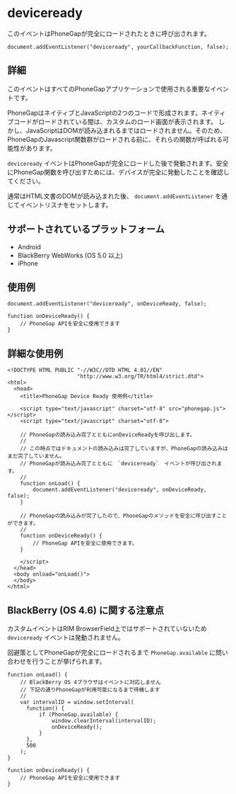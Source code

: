 deviceready
===========

このイベントはPhoneGapが完全にロードされたときに呼び出されます。


    document.addEventListener("deviceready", yourCallbackFunction, false);

詳細
-------

このイベントはすべてのPhoneGapアプリケーションで使用される重要なイベントです。

PhoneGapはネイティブとJavaScriptの2つのコードで形成されます。ネイティブコードがロードされている間は、カスタムのロード画面が表示されます。
しかし、JavaScriptはDOMが読み込まれるまではロードされません。そのため、PhoneGapのJavascript関数群がロードされる前に、それらの関数が呼ばれる可能性があります。

`deviceready` イベントはPhoneGapが完全にロードした後で発動されます。安全にPhoneGap関数を呼び出すためには、デバイスが完全に発動したことを確認してください。

通常はHTML文書のDOMが読み込まれた後、 `document.addEventListener` を通じてイベントリスナをセットします。

サポートされているプラットフォーム
-------------------

- Android
- BlackBerry WebWorks (OS 5.0 以上)
- iPhone

使用例
-------------

    document.addEventListener("deviceready", onDeviceReady, false);

    function onDeviceReady() {
        // PhoneGap APIを安全に使用できます
    }

詳細な使用例
------------

    <!DOCTYPE HTML PUBLIC "-//W3C//DTD HTML 4.01//EN"
                          "http://www.w3.org/TR/html4/strict.dtd">
    <html>
      <head>
        <title>PhoneGap Device Ready 使用例</title>

        <script type="text/javascript" charset="utf-8" src="phonegap.js"></script>
        <script type="text/javascript" charset="utf-8">

        // PhoneGapの読み込み完了とともにonDeviceReadyを呼び出します。
        //
        // この時点ではドキュメントの読み込みは完了していますが、PhoneGapの読み込みはまだ完了していません。
        // PhoneGapが読み込み完了とともに　`deviceready`　イベントが呼び出されます。
        // 
        function onLoad() {
            document.addEventListener("deviceready", onDeviceReady, false);
        }

        // PhoneGapの読み込みが完了したので、PhoneGapのメソッドを安全に呼び出すことができます。
        //
        function onDeviceReady() {
            // PhoneGap APIを安全に使用できます。
        }

        </script>
      </head>
      <body onload="onLoad()">
      </body>
    </html>
    
BlackBerry (OS 4.6) に関する注意点
--------------------------

カスタムイベントはRIM BrowserField上ではサポートされていないため `deviceready` イベントは発動されません。

回避策としてPhoneGapが完全にロードされるまで `PhoneGap.available` に問い合わせを行うことが挙げられます。


    function onLoad() {
        // BlackBerry OS 4ブラウザはイベントに対応しません
        // 下記の通りPhoneGapが利用可能になるまで待機します
        //
        var intervalID = window.setInterval(
          function() {
              if (PhoneGap.available) {
                  window.clearInterval(intervalID);
                  onDeviceReady();
              }
          },
          500
        );
    }

    function onDeviceReady() {
        // PhoneGap APIを安全に使用できます
    }
